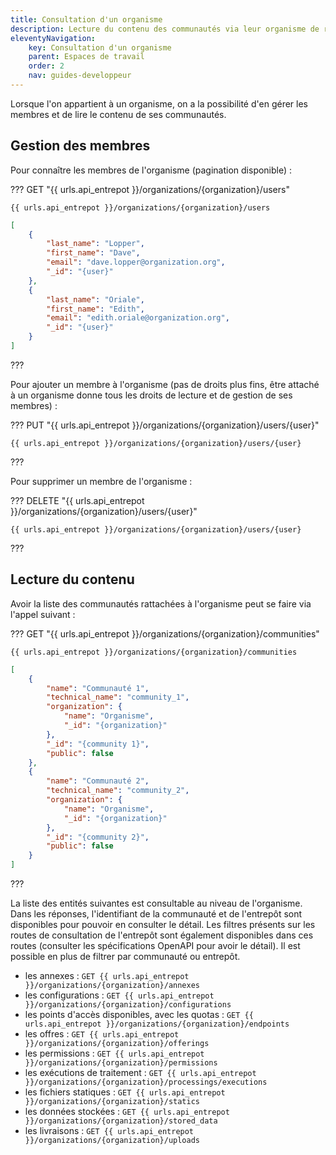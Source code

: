 ```yaml
---
title: Consultation d'un organisme
description: Lecture du contenu des communautés via leur organisme de rattachement
eleventyNavigation:
    key: Consultation d'un organisme
    parent: Espaces de travail
    order: 2
    nav: guides-developpeur
---
```


Lorsque l'on appartient à un organisme, on a la possibilité d'en gérer les membres et de lire le contenu de ses communautés.

## Gestion des membres

Pour connaître les membres de l'organisme (pagination disponible) :

??? GET "{{ urls.api_entrepot }}/organizations/{organization}/users"

``` title="Contenu" 
{{ urls.api_entrepot }}/organizations/{organization}/users
```

```json
[
    {
        "last_name": "Lopper",
        "first_name": "Dave",
        "email": "dave.lopper@organization.org",
        "_id": "{user}"
    },
    {
        "last_name": "Oriale",
        "first_name": "Edith",
        "email": "edith.oriale@organization.org",
        "_id": "{user}"
    }
]
```
???
<br>

Pour ajouter un membre à l'organisme (pas de droits plus fins, être attaché à un organisme donne tous les droits de lecture et de gestion de ses membres) :

??? PUT "{{ urls.api_entrepot }}/organizations/{organization}/users/{user}"

``` title="Contenu" 
{{ urls.api_entrepot }}/organizations/{organization}/users/{user}
```

???
<br>

Pour supprimer un membre de l'organisme :

??? DELETE "{{ urls.api_entrepot }}/organizations/{organization}/users/{user}"

``` title="Contenu" 
{{ urls.api_entrepot }}/organizations/{organization}/users/{user}
```

???
<br>

## Lecture du contenu

Avoir la liste des communautés rattachées à l'organisme peut se faire via l'appel suivant :

??? GET "{{ urls.api_entrepot }}/organizations/{organization}/communities"

``` title="Contenu" 
{{ urls.api_entrepot }}/organizations/{organization}/communities
```

```json
[
    {
        "name": "Communauté 1",
        "technical_name": "community_1",
        "organization": {
            "name": "Organisme",
            "_id": "{organization}"
        },
        "_id": "{community 1}",
        "public": false
    },
    {
        "name": "Communauté 2",
        "technical_name": "community_2",
        "organization": {
            "name": "Organisme",
            "_id": "{organization}"
        },
        "_id": "{community 2}",
        "public": false
    }
]
```
???
<br>

La liste des entités suivantes est consultable au niveau de l'organisme. Dans les réponses, l'identifiant de la communauté et de l'entrepôt sont disponibles pour pouvoir en consulter le détail. Les filtres présents sur les routes de consultation de l'entrepôt sont également disponibles dans ces routes (consulter les spécifications OpenAPI pour avoir le détail). Il est possible en plus de filtrer par communauté ou entrepôt.

* les annexes : `GET {{ urls.api_entrepot }}/organizations/{organization}/annexes`
* les configurations : `GET {{ urls.api_entrepot }}/organizations/{organization}/configurations`
* les points d'accès disponibles, avec les quotas : `GET {{ urls.api_entrepot }}/organizations/{organization}/endpoints`
* les offres : `GET {{ urls.api_entrepot }}/organizations/{organization}/offerings`
* les permissions : `GET {{ urls.api_entrepot }}/organizations/{organization}/permissions`
* les exécutions de traitement : `GET {{ urls.api_entrepot }}/organizations/{organization}/processings/executions`
* les fichiers statiques : `GET {{ urls.api_entrepot }}/organizations/{organization}/statics`
* les données stockées : `GET {{ urls.api_entrepot }}/organizations/{organization}/stored_data`
* les livraisons : `GET {{ urls.api_entrepot }}/organizations/{organization}/uploads`
